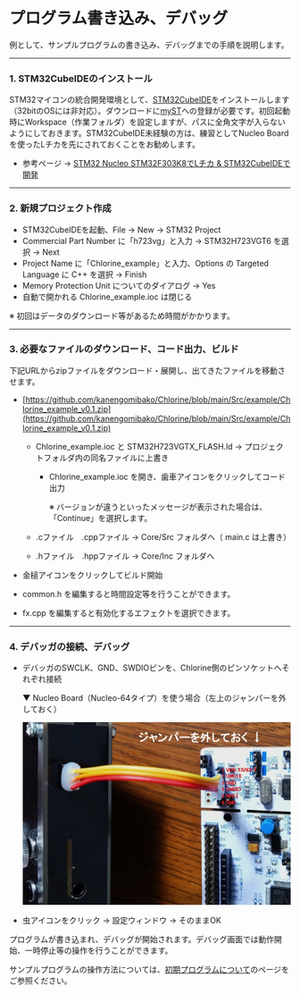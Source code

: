# プログラム書き込み、デバッグ

例として、サンプルプログラムの書き込み、デバッグまでの手順を説明します。


***


### 1. STM32CubeIDEのインストール
STM32マイコンの統合開発環境として、[STM32CubeIDE](https://www.st.com/ja/development-tools/stm32cubeide.html)をインストールします（32bitのOSには非対応）。ダウンロードに[myST](https://www.st.com/content/st_com/ja.html)への登録が必要です。初回起動時にWorkspace（作業フォルダ）を設定しますが、パスに全角文字が入らないようにしておきます。STM32CubeIDE未経験の方は、練習としてNucleo Boardを使ったLチカを先にされておくことをお勧めします。

- 参考ページ → [STM32 Nucleo STM32F303K8でLチカ & STM32CubeIDEで開発](https://ameblo.jp/denshi-1996/entry-12806626635.html)

***


### 2. 新規プロジェクト作成
- STM32CubeIDEを起動、File → New → STM32 Project
- Commercial Part Number に「h723vg」と入力 → STM32H723VGT6 を選択 → Next
- Project Name に「Chlorine_example」と入力、Options の Targeted Language に C++ を選択 → Finish
- Memory Protection Unit についてのダイアログ → Yes
- 自動で開かれる Chlorine_example.ioc は閉じる

※ 初回はデータのダウンロード等があるため時間がかかります。

***

### 3. 必要なファイルのダウンロード、コード出力、ビルド

下記URLからzipファイルをダウンロード・展開し、出てきたファイルを移動させます。
- [https://github.com/kanengomibako/Chlorine/blob/main/Src/example/Chlorine_example_v0.1.zip](https://github.com/kanengomibako/Chlorine/blob/main/Src/example/Chlorine_example_v0.1.zip)
	
	- Chlorine_example.ioc と STM32H723VGTX_FLASH.ld → プロジェクトフォルダ内の同名ファイルに上書き
		- Chlorine_example.ioc を開き、歯車アイコンをクリックしてコード出力
		
		  ※ バージョンが違うといったメッセージが表示された場合は、「Continue」を選択します。
		
	- .cファイル　.cppファイル → Core/Src フォルダへ（ main.c は上書き）
	
	- .hファイル　.hppファイル → Core/Inc フォルダへ
	
- 金槌アイコンをクリックしてビルド開始

- common.h を編集すると時間設定等を行うことができます。

- fx.cpp を編集すると有効化するエフェクトを選択できます。

***


### 4. デバッガの接続、デバッグ
- デバッガのSWCLK、GND、SWDIOピンを、Chlorine側のピンソケットへそれぞれ接続

  ▼ Nucleo Board（Nucleo-64タイプ）を使う場合（左上のジャンパーを外しておく）

  ![デバッガーの接続](img/001_001.jpg)

- 虫アイコンをクリック → 設定ウィンドウ → そのままOK

プログラムが書き込まれ、デバッグが開始されます。デバッグ画面では動作開始、一時停止等の操作を行うことができます。

サンプルプログラムの操作方法については、[初期プログラムについて](000_初期プログラムについて.md)のページをご参照ください。
